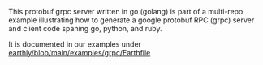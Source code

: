 This protobuf grpc server written in go (golang) is part of a multi-repo example illustrating how to generate a google protobuf RPC (grpc)
server and client code spaning go, python, and ruby.

It is documented in our examples under [earthly/blob/main/examples/grpc/Earthfile](https://github.com/earthly/earthly/blob/main/examples/grpc/Earthfile)
